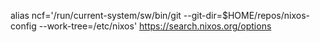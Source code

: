 alias ncf='/run/current-system/sw/bin/git --git-dir=$HOME/repos/nixos-config --work-tree=/etc/nixos'
https://search.nixos.org/options
